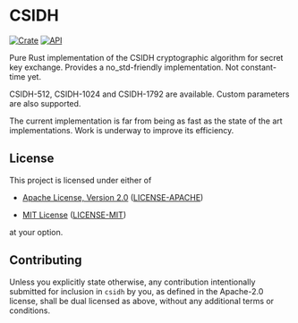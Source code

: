 # CSIDH

[![Crate](https://img.shields.io/crates/v/csidh.svg)](https://crates.io/crates/csidh)
[![API](https://docs.rs/csidh/badge.svg)](https://docs.rs/csidh)

Pure Rust implementation of the CSIDH cryptographic algorithm for secret key exchange.
Provides a no_std-friendly implementation. Not constant-time yet.

CSIDH-512, CSIDH-1024 and CSIDH-1792 are available. Custom parameters are also supported.

The current implementation is far from being as fast as the state of the art implementations.
Work is underway to improve its efficiency.

## License

This project is licensed under either of

* [Apache License, Version 2.0](https://www.apache.org/licenses/LICENSE-2.0)
  ([LICENSE-APACHE](https://github.com/TitouanReal/csidh/blob/HEAD/LICENSE-APACHE))

* [MIT License](https://opensource.org/licenses/MIT)
  ([LICENSE-MIT](https://github.com/TitouanReal/csidh/blob/HEAD/LICENSE-MIT))

at your option.

## Contributing

Unless you explicitly state otherwise, any contribution intentionally submitted
for inclusion in `csidh` by you, as defined in the Apache-2.0 license, shall be
dual licensed as above, without any additional terms or conditions.
